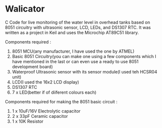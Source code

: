 # Walicator
C Code for live monitoring of the water level in overhead tanks based on 8051 circuitry with ultrasonic sensor, LCD, LEDs, and DS1307 RTC. It was written as a project in Keil and uses the Microchip AT89C51 library.

Components required :
1. 8051 MCU(any manufacturer, I have used the one by ATMEL)
2. Basic 8051 Circuitry(you can make one using a few components which I have mentioned in the last or can even use a ready to use 8051 development board)
3. Waterproof Ultrasonic sensor with its sensor module(I used teh HCSR04 unit)
4. LCD(I used the 16x2 LCD display)
5. DS1307 RTC
6. 7 x LED(better if of diiferent colours each)

Components required for making the 8051 basic circuit :
1. 1 x 10uF/16V Electrolytic capacitor
2. 2 x 33pF Ceramic capacitor
3. 1 x 10K Resistor


